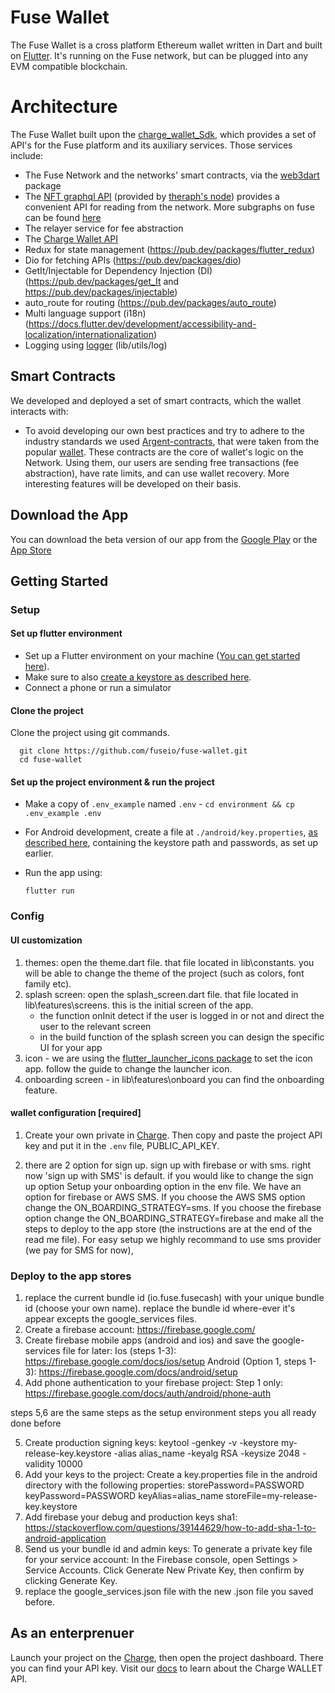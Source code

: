 # Fuse Wallet

The Fuse Wallet is a cross platform Ethereum wallet written in Dart and built on [Flutter](https://flutter.dev/). It's running on the Fuse network, but can be plugged into any EVM compatible blockchain.

# Architecture

The Fuse Wallet built upon the [charge_wallet_Sdk](https://github.com/fuseio/charge_wallet_Sdk), which provides a set of API's for the Fuse platform and its auxiliary services. Those services include:

- The Fuse Network and the networks' smart contracts, via the [web3dart](https://github.com/simolus3/web3dart) package
- The [NFT graphql API](https://thegraph.com/hosted-service/subgraph/fuseio/fuse-nft) (provided by [theraph's node](https://thegraph.com/)) provides a convenient API for reading from the network. More subgraphs on fuse can be found [here](https://github.com/fuseio/fuse-graph)
- The relayer service for fee abstraction
- The [Charge Wallet API](https://docs.chargeweb3.com/docs/overview-2)
- Redux for state management (<https://pub.dev/packages/flutter_redux>)
- Dio for fetching APIs (<https://pub.dev/packages/dio>)
- GetIt/Injectable for Dependency Injection (DI) (<https://pub.dev/packages/get_It> and <https://pub.dev/packages/injectable>)
- auto_route for routing (<https://pub.dev/packages/auto_route>)
- Multi language support (i18n)(<https://docs.flutter.dev/development/accessibility-and-localization/internationalization>)
- Logging using [logger](https://pub.dev/packages/logger "logger") (lib/utils/log)

## Smart Contracts

We developed and deployed a set of smart contracts, which the wallet interacts with:

- To avoid developing our own best practices and try to adhere to the industry standards we used [Argent-contracts](https://github.com/fuseio/argent-contracts), that were taken from the popular [wallet](https://www.argent.xyz/). These contracts are the core of wallet's logic on the Network. Using them, our users are sending free transactions (fee abstraction), have rate limits, and can use wallet recovery. More interesting features will be developed on their basis.

## Download the App

You can download the beta version of our app from the [Google Play](https://play.google.com/store/apps/details?id=io.fuse.fusecash&hl=en) or the [App Store](https://apps.apple.com/us/app/fuse-wallet/id1491783654?ls=1)

## Getting Started

### Setup

#### Set up flutter environment

- Set up a Flutter environment on your machine ([You can get started here](https://flutter.dev/docs/get-started/install)).
- Make sure to also [create a keystore as described here](https://flutter.dev/docs/deployment/android).
- Connect a phone or run a simulator

#### Clone the project

Clone the project using git commands.

      git clone https://github.com/fuseio/fuse-wallet.git
      cd fuse-wallet

#### Set up the project environment & run the project

- Make a copy of `.env_example` named `.env` - `cd environment && cp .env_example .env`
- For Android development, create a file at `./android/key.properties`, [as described here](https://flutter.dev/docs/deployment/android), containing the keystore path and passwords, as set up earlier.
- Run the app using:

      flutter run

### Config

#### UI customization

1. themes:
open the theme.dart file. that file located in lib\constants.
you will be able to change the theme of the project (such as colors, font family etc).
2. splash screen:
open the splash_screen.dart file. that file located in lib\features\screens. this is the initial screen of the app.
    - the function onInit detect if the user is logged in or not and direct the user to the relevant screen
    - in the build function of the splash screen you can design the specific UI for your app
3. icon - we are using the [flutter_launcher_icons package](https://pub.dev/packages/flutter_launcher_icons)  to set the icon app. follow the guide to change the launcher icon.
4. onboarding screen - in lib\features\onboard you can find the onboarding feature.

#### wallet configuration [required]

1. Create your own private in [Charge](https://chargeweb3.com/). Then copy and paste the project API key and put it in the `.env` file, PUBLIC_API_KEY.

2. there are 2 option for sign up. sign up with firebase or with sms. right now 'sign up with SMS' is default.
if you would like to change the sign up option Setup your onboarding option in the env file. We have an option for firebase or AWS SMS. If you choose the AWS SMS option change the ON_BOARDING_STRATEGY=sms. If you choose the firebase option change the ON_BOARDING_STRATEGY=firebase and make all the steps to deploy to the app store (the instructions are at the end of the read me file).
For easy setup we highly recommand to use sms provider (we pay for SMS for now),

### Deploy to the app stores

1. replace the current bundle id (io.fuse.fusecash) with your unique bundle id (choose your own name). replace the bundle id where-ever it's appear excepts the google_services files.
2. Create a firebase account: <https://firebase.google.com/>
3. Create firebase mobile apps (android and ios) and save the google-services file for later:
Ios (steps 1-3): <https://firebase.google.com/docs/ios/setup>
Android (Option 1, steps 1-3): <https://firebase.google.com/docs/android/setup>
4. Add phone authentication to your firebase project:
Step 1 only: <https://firebase.google.com/docs/auth/android/phone-auth>

steps 5,6 are the same steps as the setup environment steps you all ready done before

5. Create production signing keys:
keytool -genkey -v -keystore my-release-key.keystore -alias alias_name -keyalg RSA -keysize 2048 -validity 10000
6. Add your keys to the project:
Create a key.properties file in the android directory with the following properties:
storePassword=PASSWORD
keyPassword=PASSWORD
keyAlias=alias_name
storeFile=my-release-key.keystore
7. Add firebase your debug and production keys sha1:
<https://stackoverflow.com/questions/39144629/how-to-add-sha-1-to-android-application>
8. Send us your bundle id and admin keys:
To generate a private key file for your service account:
In the Firebase console, open Settings > Service Accounts.
Click Generate New Private Key, then confirm by clicking Generate Key.
9. replace the google_services.json file with the new .json file you saved before.

## As an enterprenuer

Launch your project on the [Charge](https://chargeweb3.com/), then open the project dashboard. There you can find your API key. Visit our [docs](https://docs.chargeweb3.com/docs/overview-2) to learn about the Charge WALLET API.

